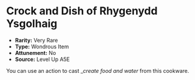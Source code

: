 
# Crock and Dish of Rhygenydd Ysgolhaig

* **Rarity:** Very Rare
* **Type:** Wondrous Item
* **Attunement:** No
* **Source:** Level Up A5E


You can use an action to cast __create food and water_ from this cookware.
